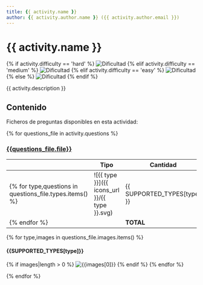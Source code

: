 ```yaml
---
title: {{ activity.name }}
author: {{ activity.author.name }} ({{ activity.author.email }})
---
```


# {{ activity.name }}

{% if activity.difficulty == 'hard' %}
![Dificultad](https://img.shields.io/badge/Dificultad-Alta-red)
{% elif activity.difficulty == 'medium' %}
![Dificultad](https://img.shields.io/badge/Dificultad-Media-yellow)
{% elif activity.difficulty == 'easy' %}
![Dificultad](https://img.shields.io/badge/Dificultad-Baja-green)
{% else %}
![Dificultad](https://img.shields.io/badge/Desconocida-gray)
{% endif %}

{{ activity.description }}

## Contenido

Ficheros de preguntas disponibles en esta actividad:

{% for questions_file in activity.questions %}
### [{{questions_file.file}}]({{questions_file.url}})

|   | Tipo              | Cantidad                   |
| - | ----------------- | -------------------------- |
{% for type,questions in questions_file.types.items() %}| ![{{ type }}]({{ icons_url }}/{{ type }}.svg) | {{ SUPPORTED_TYPES[type] }} | {{ questions|length }} |
{% endfor %}|   | **TOTAL**         | {{ questions_file.total }} |

{% for type,images in questions_file.images.items() %}
#### {{SUPPORTED_TYPES[type]}}
{% if images|length > 0 %}
![{{images[0]}}](images/{{images[0]}})
{% endif %}
{% endfor %}

{% endfor %}
